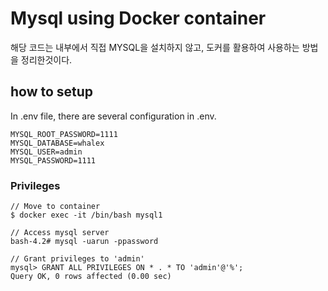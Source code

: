 # Mysql using Docker container 
해당 코드는 내부에서 직접 MYSQL을 설치하지 않고, 도커를 활용하여 사용하는 방법을 정리한것이다.

## how to setup
In .env file, there are several configuration in .env.
```
MYSQL_ROOT_PASSWORD=1111
MYSQL_DATABASE=whalex
MYSQL_USER=admin
MYSQL_PASSWORD=1111
```

### Privileges
```/bash/bin shell
// Move to container
$ docker exec -it /bin/bash mysql1

// Access mysql server
bash-4.2# mysql -uarun -ppassword

// Grant privileges to 'admin'
mysql> GRANT ALL PRIVILEGES ON * . * TO 'admin'@'%';
Query OK, 0 rows affected (0.00 sec)
```

### 


